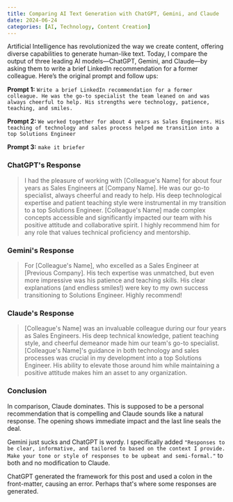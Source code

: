 ```yaml
---
title: Comparing AI Text Generation with ChatGPT, Gemini, and Claude
date: 2024-06-24
categories: [AI, Technology, Content Creation]
---
```


Artificial Intelligence has revolutionized the way we create content, offering diverse capabilities to generate human-like text. Today, I compare the output of three leading AI models—ChatGPT, Gemini, and Claude—by asking them to write a brief LinkedIn recommendation for a former colleague. Here’s the original prompt and follow ups:

**Prompt 1:**
`Write a brief LinkedIn recommendation for a former colleague. He was the go-to specialist the team leaned on and was always cheerful to help. His strengths were technology, patience, teaching, and smiles.`

**Prompt 2:** 
`We worked together for about 4 years as Sales Engineers. His teaching of technology and sales process helped me transition into a top Solutions Engineer`

**Prompt 3:** 
`make it briefer`

### ChatGPT's Response
> I had the pleasure of working with [Colleague's Name] for about four years as Sales Engineers at [Company Name]. He was our go-to specialist, always cheerful and ready to help. His deep technological expertise and patient teaching style were instrumental in my transition to a top Solutions Engineer. [Colleague's Name] made complex concepts accessible and significantly impacted our team with his positive attitude and collaborative spirit. I highly recommend him for any role that values technical proficiency and mentorship.

### Gemini's Response
> For [Colleague's Name], who excelled as a Sales Engineer at [Previous Company]. His tech expertise was unmatched, but even more impressive was his patience and teaching skills. His clear explanations (and endless smiles!) were key to my own success transitioning to Solutions Engineer. Highly recommend!

### Claude's Response
> [Colleague's Name] was an invaluable colleague during our four years as Sales Engineers. His deep technical knowledge, patient teaching style, and cheerful demeanor made him our team's go-to specialist. [Colleague's Name]'s guidance in both technology and sales processes was crucial in my development into a top Solutions Engineer. His ability to elevate those around him while maintaining a positive attitude makes him an asset to any organization.

### Conclusion

In comparison, Claude dominates. This is supposed to be a personal recommendation that is compelling and Claude sounds like a natural response. The opening shows immediate impact and the last line seals the deal.

Gemini just sucks and ChatGPT is wordy. I specifically added
`"Responses to be clear, informative, and tailored to based on the context I provide. Make your tone or style of responses to be upbeat and semi-formal."`
to both and no modification to Claude.

ChatGPT generated the framework for this post and used a colon in the front-matter, causing an error. Perhaps that's where some responses are generated.
